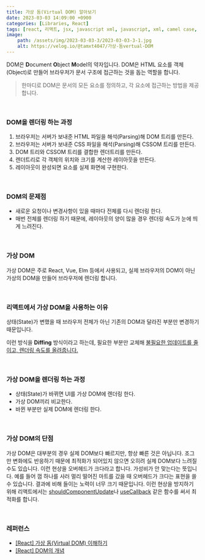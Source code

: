 ```yaml
---
title: 가상 돔(Virtual DOM) 알아보기
date: 2023-03-03 14:09:00 +0900
categories: [Libraries, React]
tags: [react, 리액트, jsx, javascript xml, javascript, xml, camel case, virtual dom, 가상 dom, 삼항연산자, 주석]
image:
    path: /assets/img/2023-03-03-3/2023-03-03-3-1.jpg
    alt: https://velog.io/@tamxt4047/가상-돔vertual-DOM
---
```


DOM은 **D**ocument **O**bject **M**odel의 약자입니다. DOM은 HTML 요소를 객체(Object)로 만들어 브라우저가 문서 구조에 접근하는 것을 돕는 역할을 합니다.

> 한마디로 DOM은 문서의 모든 요소를 정의하고, 각 요소에 접근하는 방법을 제공합니다.

&nbsp;

### DOM을 렌더링 하는 과정

1. 브라우저는 서버가 보내준 HTML 파일을 해석(Parsing)해 DOM 트리를 만든다.
2. 브라우저는 서버가 보내준 CSS 파일을 해석(Parsing)해 CSSOM 트리를 만든다.
3. DOM 트리와 CSSOM 트리를 결합한 렌더트리를 만든다.
4. 렌더트리로 각 객체의 위치와 크기를 계산한 레이아웃을 만든다.
5. 레이아웃이 완성되면 요소를 실제 화면에 구현한다.

&nbsp;

### DOM의 문제점

- 새로운 요청이나 변경사항이 있을 때마다 전체를 다시 렌더링 한다.
- 매번 전체를 렌더링 하기 때문에, 레이아웃의 양이 많을 경우 렌더링 속도가 눈에 띄게 느려진다.

&nbsp;

### 가상 DOM

가상 DOM은 주로 React, Vue, Elm 등에서 사용되고, 실제 브라우저의 DOM이 아닌 가상의 DOM을 만들어 브라우저에 렌더링 합니다.

&nbsp;

### 리액트에서 가상 DOM을 사용하는 이유

상태(State)가 변했을 때 브라우저 전체가 아닌 기존의 DOM과 달라진 부분만 변경하기 때문입니다.

이런 방식을 **Diffing** 방식이라고 하는데, 필요한 부분만 교체해 <u>불필요한 업데이트를 줄이고, 렌더링 속도를 올려줍니다.</u>

&nbsp;

### 가상 DOM을 렌더링 하는 과정

- 상태(State)가 바뀌면 UI를 가상 DOM에 렌더링 한다.
- 가상 DOM끼리 비교한다.
- 바뀐 부분만 실제 DOM에 렌더링 한다.

&nbsp;

### 가상 DOM의 단점

가상 DOM은 대부분의 경우 실제 DOM보다 빠르지만, 항상 빠른 것은 아닙니다. 조그만 변화에도 반응하기 때문에 최적화가 되어있지 않으면 오히려 실제 DOM보다 느려질 수도 있습니다. 이런 현상을 오버헤드가 크다라고 합니다. 가성비가 안 맞는다는 뜻입니다. 예를 들어 껌 하나를 사러 멀리 떨어진 마트를 갔을 때 오버헤드가 크다는 표현을 쓸 수 있습니다. 결과에 비해 들이는 노력이 너무 크기 때문입니다. 이런 현상을 방지하기 위해 리액트에서는 [shouldComponentUpdate](https://ko.legacy.reactjs.org/docs/react-component.html#shouldcomponentupdate)나 [useCallback](https://ko.legacy.reactjs.org/docs/hooks-reference.html#usecallback) 같은 함수를 써서 최적화를 합니다.

&nbsp;

### 레퍼런스

- <a href="https://devbirdfeet.tistory.com/219" target="_blank">[React] 가상 돔(Virtual DOM) 이해하기</a>
- <a href="https://www.tcpschool.com/javascript/js_dom_concept" target="_blank">[React] DOM의 개념</a>